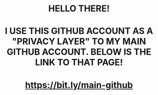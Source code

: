 <h1 align="center">HELLO THERE!</h1>
<h1 align="center">I USE THIS GITHUB ACCOUNT AS A "PRIVACY LAYER" TO MY MAIN GITHUB ACCOUNT. BELOW IS THE LINK TO THAT PAGE!</h2>
<h1 align="center"><a href="https://bit.ly/main-github">https://bit.ly/main-github</a></h3>
